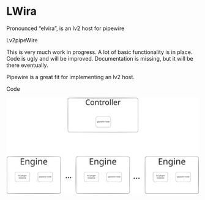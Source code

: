 # LWira
Pronounced “elvira”, is an lv2 host for pipewire

Lv2pipeWire

This is very much work in progress. A lot of basic functionality is in place. Code is ugly and will be improved. Documentation is missing, but it will be there eventually.

Pipewire is a great fit for implementing an lv2 host.

Code

<img src="./elvira.svg">
